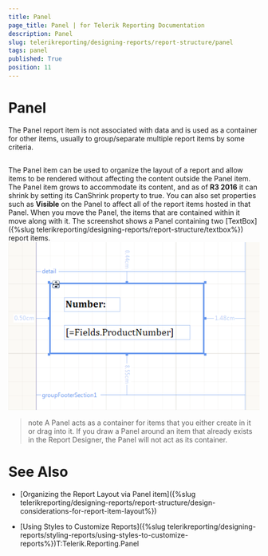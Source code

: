 ```yaml
---
title: Panel
page_title: Panel | for Telerik Reporting Documentation
description: Panel
slug: telerikreporting/designing-reports/report-structure/panel
tags: panel
published: True
position: 11
---
```


# Panel



The Panel report item is not associated with data and is used as a container for other items, usually to group/separate multiple report items by some criteria. 

## 

The Panel item can be used to organize the layout of a report and allow items to be rendered without affecting the content outside the Panel item.
          The Panel item grows to accommodate its content, and as of __R3 2016__ it can shrink by setting its CanShrink property to true.
          You can also set properties such as __Visible__ on the Panel to affect all of the report items hosted in that Panel.
          When you move the Panel, the items that are contained within it move along with it. The
          screenshot shows a Panel containing two [TextBox]({%slug telerikreporting/designing-reports/report-structure/textbox%}) report items.
        ![](images/Panel.png)

>note A Panel acts as a container for items that you either create in it or drag into it. If you draw a Panel around an item that already exists in the Report Designer,
            the Panel will not act as its container.
>




# See Also

 * [Organizing the Report Layout via Panel item]({%slug telerikreporting/designing-reports/report-structure/design-considerations-for-report-item-layout%})

 * [Using Styles to Customize Reports]({%slug telerikreporting/designing-reports/styling-reports/using-styles-to-customize-reports%})T:Telerik.Reporting.Panel
